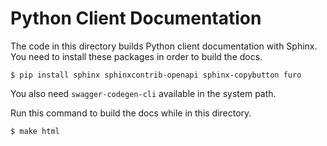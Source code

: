 # Python Client Documentation
The code in this directory builds Python client documentation with Sphinx. You need to install
these packages in order to build the docs.

```
$ pip install sphinx sphinxcontrib-openapi sphinx-copybutton furo
```

You also need `swagger-codegen-cli` available in the system path.

Run this command to build the docs while in this directory.
```
$ make html
```
